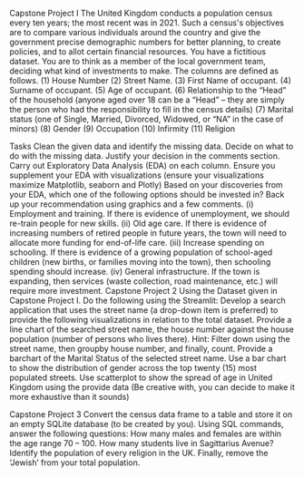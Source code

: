 Capstone Project I
The United Kingdom conducts a population census every ten years; the most recent was in 2021. Such a census's objectives are to compare various individuals around the country and give the government precise demographic numbers for better planning, to create policies, and to allot certain financial resources.
You have a fictitious dataset. You are to think as a member of the local government team, deciding what kind of investments to make. 
The columns are defined as follows.
(1) House Number 
(2) Street Name.
(3) First Name of occupant.
(4) Surname of occupant.
(5) Age of occupant.
(6) Relationship to the “Head” of the household (anyone aged over 18 can be a “Head” – they are
simply the person who had the responsibility to fill in the census details)
(7) Marital status (one of Single, Married, Divorced, Widowed, or “NA” in the case of minors)
(8) Gender 
(9) Occupation 
(10) Infirmity 
(11) Religion 

Tasks
Clean the given data and identify the missing data. Decide on what to do with the missing data. Justify your decision in the comments section.
Carry out Exploratory Data Analysis (EDA) on each column. Ensure you supplement your EDA with visualizations (ensure your visualizations maximize Matplotlib, seaborn and Plotly)
Based on your discoveries from your EDA, which one of the following options should be invested in? Back up your recommendation using graphics and a few comments.
(i) Employment and training. If there is evidence of unemployment, we should re-train people for new skills.
(ii) Old age care. If there is evidence of increasing numbers of retired people in future years, the town will need to allocate more funding for end-of-life care.
(iii) Increase spending on schooling. If there is evidence of a growing population of school-aged children (new births, or families moving into the town), then schooling spending should increase.
(iv) General infrastructure. If the town is expanding, then services (waste collection, road
maintenance, etc.) will require more investment.
Capstone Project 2
Using the Dataset given in Capstone Project I. Do the following using the Streamlit:
Develop a search application that uses the street name (a drop-down item is preferred) to provide the following visualizations in relation to the total dataset.
Provide a line chart of the searched street name, the house number against the house population (number of persons who lives there). Hint: Filter down using the street name, then groupby house number, and finally, count.
Provide a barchart of the Marital Status of the selected street name.
Use a bar chart to show the distribution of gender across the top twenty (15) most populated streets.
Use scatterplot to show the spread of age in United Kingdom using the provide data (Be creative with, you can decide to make it more exhaustive than it sounds) 

Capstone Project 3
Convert the census data frame to a table and store it on an empty SQLite database (to be created by you). Using SQL commands, answer the following questions:
How many males and females are within the age range 70 – 100.
How many students live in Sagittarius Avenue?
Identify the population of every religion in the UK.
Finally, remove the ‘Jewish’ from your total population.
